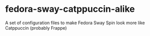 # fedora-sway-catppuccin-alike
A set of configuration files to make Fedora Sway Spin look more like Catppuccin (probably Frappe)
